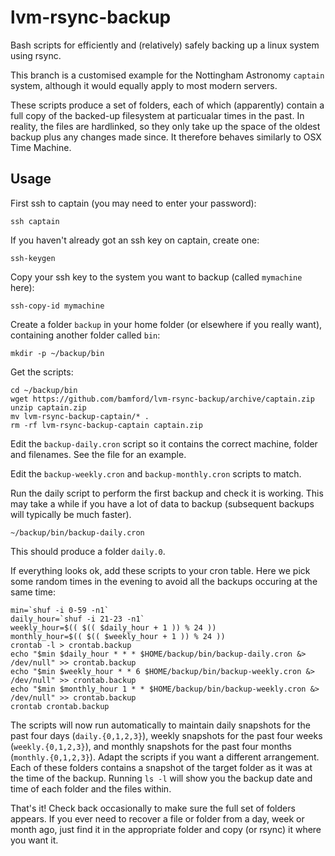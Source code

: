 lvm-rsync-backup
================

Bash scripts for efficiently and (relatively) safely backing up a
linux system using rsync.

This branch is a customised example for the Nottingham Astronomy 
`captain` system, although it would equally apply to most modern servers.

These scripts produce a set of folders, each of which (apparently)
contain a full copy of the backed-up filesystem at particualar times
in the past.  In reality, the files are hardlinked, so they only take
up the space of the oldest backup plus any changes made since.  It
therefore behaves similarly to OSX Time Machine.


Usage
-----

First ssh to captain (you may need to enter your password):

    ssh captain

If you haven't already got an ssh key on captain, create one:

    ssh-keygen

Copy your ssh key to the system you want to backup (called `mymachine` here):

    ssh-copy-id mymachine

Create a folder `backup` in your home folder (or elsewhere if you really want), containing another folder called `bin`:

    mkdir -p ~/backup/bin

Get the scripts:

    cd ~/backup/bin
    wget https://github.com/bamford/lvm-rsync-backup/archive/captain.zip
    unzip captain.zip
    mv lvm-rsync-backup-captain/* .
    rm -rf lvm-rsync-backup-captain captain.zip

Edit the `backup-daily.cron` script so it contains the correct machine, folder and filenames.  See the file for an example.

Edit the `backup-weekly.cron` and `backup-monthly.cron` scripts to match.

Run the daily script to perform the first backup and check it is working.  This may take a while if you have a lot of data to backup (subsequent backups will typically be much faster).

    ~/backup/bin/backup-daily.cron

This should produce a folder `daily.0`.

If everything looks ok, add these scripts to your cron table.  Here we pick some random times in the evening to avoid all the backups occuring at the same time:

    min=`shuf -i 0-59 -n1`
    daily_hour=`shuf -i 21-23 -n1`
    weekly_hour=$(( $(( $daily_hour + 1 )) % 24 ))
    monthly_hour=$(( $(( $weekly_hour + 1 )) % 24 ))
    crontab -l > crontab.backup
    echo "$min $daily_hour * * * $HOME/backup/bin/backup-daily.cron &> /dev/null" >> crontab.backup
    echo "$min $weekly_hour * * 6 $HOME/backup/bin/backup-weekly.cron &> /dev/null" >> crontab.backup
    echo "$min $monthly_hour 1 * * $HOME/backup/bin/backup-weekly.cron &> /dev/null" >> crontab.backup
    crontab crontab.backup

The scripts will now run automatically to maintain daily snapshots for
the past four days (`daily.{0,1,2,3}`), weekly snapshots for the past
four weeks (`weekly.{0,1,2,3}`), and monthly snapshots for the past
four months (`monthly.{0,1,2,3}`). Adapt the scripts if you want a
different arrangement. Each of these folders contains a snapshot of
the target folder as it was at the time of the backup. Running `ls -l`
will show you the backup date and time of each folder and the files
within.

That's it!  Check back occasionally to make sure the full set of
folders appears.  If you ever need to recover a file or folder from a
day, week or month ago, just find it in the appropriate folder and
copy (or rsync) it where you want it.